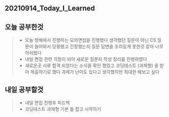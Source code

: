 ## 20210914_Today_I_Learned
## 오늘 공부한것
> * 오늘 항해에서 진행하는 모의면접을 진행했다 생각했던 질문이 아닌 CS 질문이 들어와서 당황했고 긴장했는지 질문 답변을 조리있게 못한것 같아 너무 아쉬웠다 
> * 내일 면접 관련 걱정이 되어 새로운 질문지 작성 정리를 진행하였다
> * 새로운곳 서류 합격 되었다는 소식을 확인 했었고 코딩테스트 (과제형) 을 받아 제출하기로 했다 과제가 난이도 있다고 생각했지만 최대한 해보고 싶다 
## 내일 공부할것
> * 내일 면접 진행후 피드백 
> * 코딩테스트 과제형 기본 틀 잡고 시작하기
